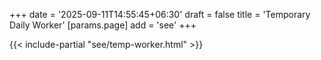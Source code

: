 +++
date = '2025-09-11T14:55:45+06:30'
draft = false
title = 'Temporary Daily Worker'
[params.page]
    add = 'see'
+++

{{< include-partial "see/temp-worker.html" >}}
